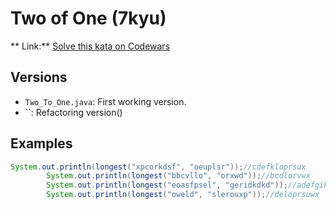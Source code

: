 # Two of One (7kyu)
** Link:** [Solve this kata on Codewars](https://www.codewars.com/kata/5656b6906de340bd1b0000ac)
## Versions
- `Two_To_One.java`: First working version.
- ``: Refactoring version()

## Examples
```java
System.out.println(longest("xpcorkdsf", "oeuplsr"));//cdefkloprsux
		System.out.println(longest("bbcvllo", "orxwd"));//bcdlorvwx
		System.out.println(longest("eoasfpsel", "geridkdkd"));//adefgikloprs
		System.out.println(longest("oweld", "slerouxp"));//deloprsuwx
